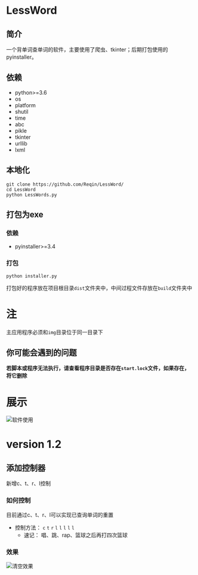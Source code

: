 # LessWord
## 简介
一个背单词查单词的软件，主要使用了爬虫、tkinter；后期打包使用的pyinstaller。
## 依赖
* python>=3.6
* os
* platform
* shutil
* time
* abc
* pikle
* tkinter
* urllib
* lxml
## 本地化
```
git clone https://github.com/Reqin/LessWord/
cd LessWord
python LessWords.py
```
## 打包为exe
### 依赖
* pyinstaller>=3.4
### 打包
```
python installer.py
```
打包好的程序放在项目根目录`dist`文件夹中，中间过程文件存放在`build`文件夹中

# 注
主应用程序必须和`img`目录位于同一目录下
## 你可能会遇到的问题
**若脚本或程序无法执行，请查看程序目录是否存在`start.lock`文件，如果存在，将它删除**



# 展示
![软件使用](https://user-images.githubusercontent.com/27119852/59552488-38bb5180-8fba-11e9-8dd0-8d8eb4d6d883.gif)



# version 1.2
## 添加控制器
新增c、t、r、l控制
### 如何控制
目前通过c、t、r、l可以实现已查询单词的重置
* 控制方法：
  `c` `t` `r` `l` `l` `l` `l` `l`
  * 速记：
    唱、跳、rap、篮球之后再打四次篮球
  
### 效果
![清空效果](https://user-images.githubusercontent.com/27119852/59561152-5c7ca700-904f-11e9-9922-2de120e5493f.gif)
